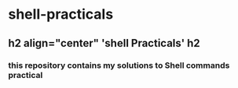 # shell-practicals
##  h2 align="center" 'shell Practicals' h2
###  this repository contains my solutions to Shell commands practical
